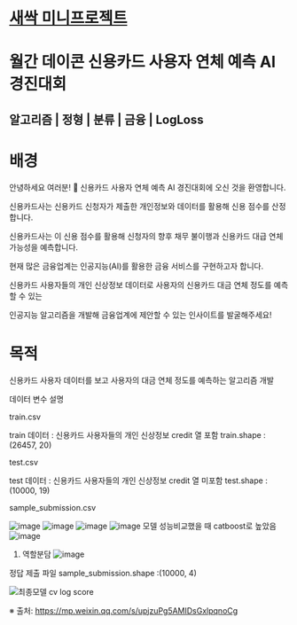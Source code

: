 # [새싹 미니프로젝트](https://dacon.io/competitions/official/235713/data)

# 월간 데이콘 신용카드 사용자 연체 예측 AI 경진대회
## 알고리즘 | 정형 | 분류 | 금융 | LogLoss

# 배경
안녕하세요 여러분! 🙌 신용카드 사용자 연체 예측 AI 경진대회에 오신 것을 환영합니다. 

신용카드사는 신용카드 신청자가 제출한 개인정보와 데이터를 활용해 신용 점수를 산정합니다. 

신용카드사는 이 신용 점수를 활용해 신청자의 향후 채무 불이행과 신용카드 대급 연체 가능성을 예측합니다. 

현재 많은 금융업계는 인공지능(AI)를 활용한 금융 서비스를 구현하고자 합니다. 



신용카드 사용자들의 개인 신상정보 데이터로 사용자의 신용카드 대금 연체 정도를 예측할 수 있는 

인공지능 알고리즘을 개발해 금융업계에 제안할 수 있는 인사이트를 발굴해주세요!


# 목적
신용카드 사용자 데이터를 보고 사용자의 대금 연체 정도를 예측하는 알고리즘 개발 

데이터 변수 설명


train.csv

train 데이터 : 신용카드 사용자들의 개인 신상정보
credit 열 포함
train.shape : (26457, 20)


test.csv

test 데이터 : 신용카드 사용자들의 개인 신상정보
credit 열 미포함
test.shape : (10000, 19)


sample_submission.csv

![image](https://github.com/user-attachments/assets/794b59f8-ffa4-405c-9f0f-92b36fa96ef3)
![image](https://github.com/user-attachments/assets/2a01ef84-a724-44da-9336-3f39a6036d92)
![image](https://github.com/user-attachments/assets/3c5fb439-7ac6-4794-a43e-50e59ea85114)
![image](https://github.com/user-attachments/assets/6c81cc71-29a7-4f46-8dfe-64663776232f)
모델 성능비교했을 때 catboost로 높았음
![image](https://github.com/user-attachments/assets/ebbdbd39-3697-4a62-8f11-dcdbfff4ac17)

1. 역할분담
   ![image](https://github.com/user-attachments/assets/f799b66b-6787-4915-87da-c0d8755d303d)





정답 제출 파일
sample_submission.shape :(10000, 4)


![최종모델 cv log score](https://github.com/user-attachments/assets/8304446c-d684-43fe-b80d-81fadfb68c85)



※ 출처:  https://mp.weixin.qq.com/s/upjzuPg5AMIDsGxlpqnoCg
